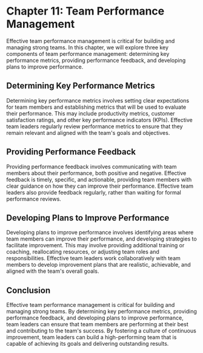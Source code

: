 # Chapter 11: Team Performance Management

Effective team performance management is critical for building and managing strong teams. In this chapter, we will explore three key components of team performance management: determining key performance metrics, providing performance feedback, and developing plans to improve performance.

## Determining Key Performance Metrics

Determining key performance metrics involves setting clear expectations for team members and establishing metrics that will be used to evaluate their performance. This may include productivity metrics, customer satisfaction ratings, and other key performance indicators (KPIs). Effective team leaders regularly review performance metrics to ensure that they remain relevant and aligned with the team's goals and objectives.

## Providing Performance Feedback

Providing performance feedback involves communicating with team members about their performance, both positive and negative. Effective feedback is timely, specific, and actionable, providing team members with clear guidance on how they can improve their performance. Effective team leaders also provide feedback regularly, rather than waiting for formal performance reviews.

## Developing Plans to Improve Performance

Developing plans to improve performance involves identifying areas where team members can improve their performance, and developing strategies to facilitate improvement. This may involve providing additional training or coaching, reallocating resources, or adjusting team roles and responsibilities. Effective team leaders work collaboratively with team members to develop improvement plans that are realistic, achievable, and aligned with the team's overall goals.

## Conclusion

Effective team performance management is critical for building and managing strong teams. By determining key performance metrics, providing performance feedback, and developing plans to improve performance, team leaders can ensure that team members are performing at their best and contributing to the team's success. By fostering a culture of continuous improvement, team leaders can build a high-performing team that is capable of achieving its goals and delivering outstanding results.
